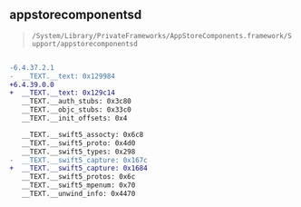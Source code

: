 ## appstorecomponentsd

> `/System/Library/PrivateFrameworks/AppStoreComponents.framework/Support/appstorecomponentsd`

```diff

-6.4.37.2.1
-  __TEXT.__text: 0x129984
+6.4.39.0.0
+  __TEXT.__text: 0x129c14
   __TEXT.__auth_stubs: 0x3c80
   __TEXT.__objc_stubs: 0x33c0
   __TEXT.__init_offsets: 0x4

   __TEXT.__swift5_assocty: 0x6c8
   __TEXT.__swift5_proto: 0x4d0
   __TEXT.__swift5_types: 0x298
-  __TEXT.__swift5_capture: 0x167c
+  __TEXT.__swift5_capture: 0x1684
   __TEXT.__swift5_protos: 0x6c
   __TEXT.__swift5_mpenum: 0x70
   __TEXT.__unwind_info: 0x4470

```
